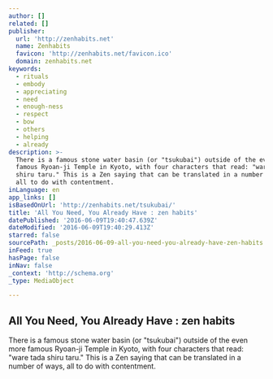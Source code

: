 ```yaml
---
author: []
related: []
publisher:
  url: 'http://zenhabits.net'
  name: Zenhabits
  favicon: 'http://zenhabits.net/favicon.ico'
  domain: zenhabits.net
keywords:
  - rituals
  - embody
  - appreciating
  - need
  - enough-ness
  - respect
  - bow
  - others
  - helping
  - already
description: >-
  There is a famous stone water basin (or "tsukubai") outside of the even more
  famous Ryoan-ji Temple in Kyoto, with four characters that read: "ware tada
  shiru taru." This is a Zen saying that can be translated in a number of ways,
  all to do with contentment.
inLanguage: en
app_links: []
isBasedOnUrl: 'http://zenhabits.net/tsukubai/'
title: 'All You Need, You Already Have : zen habits'
datePublished: '2016-06-09T19:40:47.639Z'
dateModified: '2016-06-09T19:40:29.413Z'
starred: false
sourcePath: _posts/2016-06-09-all-you-need-you-already-have-zen-habits.md
inFeed: true
hasPage: false
inNav: false
_context: 'http://schema.org'
_type: MediaObject

---
```

<article style=""><h1>All You Need, You Already Have : zen habits</h1><p>There is a famous stone water basin (or "tsukubai") outside of the even more famous Ryoan-ji Temple in Kyoto, with four characters that read: "ware tada shiru taru." This is a Zen saying that can be translated in a number of ways, all to do with contentment.</p></article>